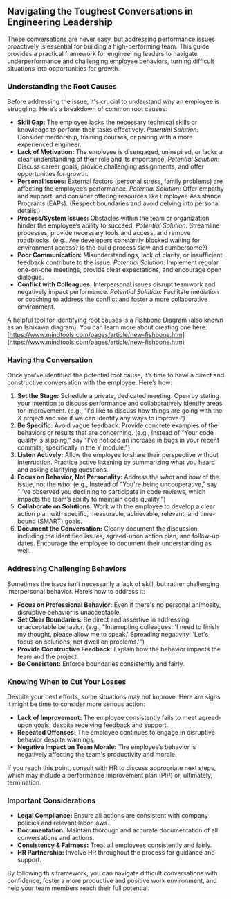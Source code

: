 ## Navigating the Toughest Conversations in Engineering Leadership

These conversations are never easy, but addressing performance issues proactively is essential for building a high-performing team. This guide provides a practical framework for engineering leaders to navigate underperformance and challenging employee behaviors, turning difficult situations into opportunities for growth.

### Understanding the Root Causes

Before addressing the issue, it's crucial to understand *why* an employee is struggling. Here’s a breakdown of common root causes:

* **Skill Gap:** The employee lacks the necessary technical skills or knowledge to perform their tasks effectively. *Potential Solution:* Consider mentorship, training courses, or pairing with a more experienced engineer.
* **Lack of Motivation:** The employee is disengaged, uninspired, or lacks a clear understanding of their role and its importance. *Potential Solution:* Discuss career goals, provide challenging assignments, and offer opportunities for growth.
* **Personal Issues:** External factors (personal stress, family problems) are affecting the employee’s performance. *Potential Solution:* Offer empathy and support, and consider offering resources like Employee Assistance Programs (EAPs). (Respect boundaries and avoid delving into personal details.)
* **Process/System Issues:** Obstacles within the team or organization hinder the employee’s ability to succeed. *Potential Solution:* Streamline processes, provide necessary tools and access, and remove roadblocks. (e.g., Are developers constantly blocked waiting for environment access? Is the build process slow and cumbersome?)
* **Poor Communication:** Misunderstandings, lack of clarity, or insufficient feedback contribute to the issue. *Potential Solution:* Implement regular one-on-one meetings, provide clear expectations, and encourage open dialogue.
* **Conflict with Colleagues:** Interpersonal issues disrupt teamwork and negatively impact performance. *Potential Solution:* Facilitate mediation or coaching to address the conflict and foster a more collaborative environment.

A helpful tool for identifying root causes is a Fishbone Diagram (also known as an Ishikawa diagram). You can learn more about creating one here: [https://www.mindtools.com/pages/article/new-fishbone.htm](https://www.mindtools.com/pages/article/new-fishbone.htm)



### Having the Conversation

Once you've identified the potential root cause, it’s time to have a direct and constructive conversation with the employee. Here’s how:

1. **Set the Stage:** Schedule a private, dedicated meeting. Open by stating your intention to discuss performance and collaboratively identify areas for improvement. (e.g., "I'd like to discuss how things are going with the X project and see if we can identify any ways to improve.")
2. **Be Specific:**  Avoid vague feedback. Provide concrete examples of the behaviors or results that are concerning. (e.g., Instead of "Your code quality is slipping," say "I've noticed an increase in bugs in your recent commits, specifically in the Y module.")
3. **Listen Actively:**  Allow the employee to share their perspective without interruption.  Practice active listening by summarizing what you heard and asking clarifying questions.  
4. **Focus on Behavior, Not Personality:**  Address the *what* and *how* of the issue, not the *who*. (e.g., Instead of "You're being uncooperative," say "I've observed you declining to participate in code reviews, which impacts the team’s ability to maintain code quality.")
5. **Collaborate on Solutions:**  Work with the employee to develop a clear action plan with specific, measurable, achievable, relevant, and time-bound (SMART) goals.
6. **Document the Conversation:**  Clearly document the discussion, including the identified issues, agreed-upon action plan, and follow-up dates. Encourage the employee to document their understanding as well.

### Addressing Challenging Behaviors

Sometimes the issue isn't necessarily a lack of skill, but rather challenging interpersonal behavior. Here’s how to address it:

* **Focus on Professional Behavior:**  Even if there's no personal animosity, disruptive behavior is unacceptable.  
* **Set Clear Boundaries:**  Be direct and assertive in addressing unacceptable behavior. (e.g., "Interrupting colleagues: 'I need to finish my thought, please allow me to speak.' Spreading negativity: 'Let's focus on solutions, not dwell on problems.'")
* **Provide Constructive Feedback:**  Explain how the behavior impacts the team and the project.
* **Be Consistent:**  Enforce boundaries consistently and fairly.



### Knowing When to Cut Your Losses

Despite your best efforts, some situations may not improve.  Here are signs it might be time to consider more serious action:

* **Lack of Improvement:** The employee consistently fails to meet agreed-upon goals, despite receiving feedback and support.
* **Repeated Offenses:** The employee continues to engage in disruptive behavior despite warnings.
* **Negative Impact on Team Morale:** The employee’s behavior is negatively affecting the team's productivity and morale.

If you reach this point, consult with HR to discuss appropriate next steps, which may include a performance improvement plan (PIP) or, ultimately, termination.



### Important Considerations

* **Legal Compliance:**  Ensure all actions are consistent with company policies and relevant labor laws.
* **Documentation:** Maintain thorough and accurate documentation of all conversations and actions.
* **Consistency & Fairness:**  Treat all employees consistently and fairly.
* **HR Partnership:**  Involve HR throughout the process for guidance and support.

By following this framework, you can navigate difficult conversations with confidence, foster a more productive and positive work environment, and help your team members reach their full potential.